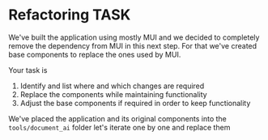 # Refactoring TASK

We've built the application using mostly MUI and we decided to completely remove the dependency from MUI in this next step. For that we've created base components to replace the ones used by MUI.

Your task is
1. Identify and list where and which changes are required
2. Replace the components while maintaining functionality
3. Adjust the base components if required in order to keep functionality

We've placed the application and its original components into the `tools/document_ai` folder let's iterate one by one and replace them